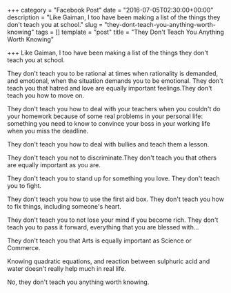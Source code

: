 +++
category = "Facebook Post"
date = "2016-07-05T02:30:00+00:00"
description = "Like Gaiman, I too have been making a list of the things they don't teach you at school."
slug = "they-dont-teach-you-anything-worth-knowing"
tags = []
template = "post"
title = "They Don't Teach You Anything Worth Knowing"

+++
Like Gaiman, I too have been making a list of the things they don't teach you at school.

They don't teach you to be rational at times when rationality is demanded, and emotional, when the situation demands you to be emotional. They don't teach you that hatred and love are equally important feelings.They don't teach you how to move on.

They don't teach you how to deal with your teachers when you couldn't do your homework because of some real problems in your personal life: something you need to know to convince your boss in your working life when you miss the deadline.

They don't teach you how to deal with bullies and teach them a lesson.

They don't teach you not to discriminate.They don't teach you that others are equally important as you are.

They don't teach you to stand up for something you love. They don't teach you to fight.

They don't teach you how to use the first aid box. They don't teach you how to fix things, including someone's heart.

They don't teach you to not lose your mind if you become rich. They don't teach you to pass it forward, everything that you are blessed with...

They don't teach you that Arts is equally important as Science or Commerce.

Knowing quadratic equations, and reaction between sulphuric acid and water doesn't really help much in real life.

No, they don't teach you anything worth knowing.